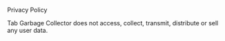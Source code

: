 Privacy Policy

Tab Garbage Collector does not access, collect, transmit, distribute or sell any user data.
